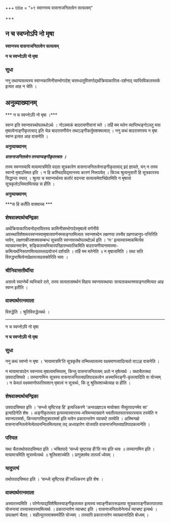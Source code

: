 +++
title = "०९ स्वाप्नस्य वासनाजनितत्वेन सत्यत्वम्"

+++


## न च स्वप्नोऽपि नो मृषा

**स्वाप्नस्य वासनाजनितत्वेन सत्यत्वम्**

**न च स्वप्नोऽपि नो मृषा**

### **सुधा**

ननु तथाप्यसत्यस्य स्वाप्नकामिनीसम्भोगादेश् चरमधातुविसर्गाद्यर्थक्रियाकारित्व-दर्शनाद् व्याप्तिविकलस्तर्क इत्यत आह न चेति ।

## **अनुव्याख्यानम्**

*** न च स्वप्नोऽपि नो मृषा ।***

स्वप्न इति स्वप्नावस्थोपलब्धोऽर्थः । नोऽस्माकं बादरायणीयानां मते । तर्हि मम मतेन व्याप्तिभङ्गोऽस्तु मया मृषात्वेनाङ्गीकृतत्वाद् इति चेन्न बादरायणीयेन तथाऽङ्गीकर्तुमशक्यत्वात् । ननु कथं बादरायणस्य न मृषा स्वप्न इत्यत आह वासनेति ।

**अनुव्याख्यानम्**

***वासनाजनितत्वेन तस्याप्यङ्गीकृतत्वतः ।***

तस्य स्वप्नस्यापि मायामात्रमिति वदता सूत्रकारेण वासनाजनितत्वेनाङ्गीकृतत्वाद् इदं ज्ञायते, यन् न तस्य स्वप्नो मृषाऽभिमत इति । न हि कश्चिदविद्यमानस्य कारणं निरूपयेत् । किञ्च श्रुत्यनुसारी हि सूत्रकारस्य सिद्धान्तः स्यात् । श्रुत्या च स्वाप्नार्थस्य कर्तारं वदन्त्या सत्यत्वमेवाभिप्रेतमिति न मृषात्वं सूत्रकृतोऽभिमतमित्याह स हीति ।

**अनुव्याख्यानम्**

***स हि कर्तेति वाक्याच्च ***

### **शेषवाक्यार्थचन्द्रिका**

अर्थक्रियाकारित्वनोद्भावितस्य कामिनीसम्भोगादेरमृषात्वे वर्णनीये अवस्थाविशेषरूपस्वप्नस्यामृषात्ववर्णनमसङ्गतमित्यतः स्वप्नशब्देन लक्षणया तस्यैव ग्रहणान्नानुप-पत्तिरिति भावेन, लक्षणाबीजशक्यसम्बन्धं सूचयति स्वप्नावस्थोपलब्दोऽर्थ इति । ‘नः’ इत्यस्यास्माकमित्येव व्याख्यानमात्रेण, शङ्कितव्यभिचारपरिहारम्भवात्किमिति बादरायणीयानामास्मा-कमित्यर्थनिरूपणमित्यतस्तत्प्रयोजनं दर्शयति । तर्हि मम मतेनेति ॥ न मृषात्वमिति । तथा सति विरुद्धभाषित्वेनाप्रेक्षावत्त्वप्रसक्तेरिति भावः ।

### **श्रीनिवासतीर्थीया**

असत्ये स्वाप्नेर्थे व्यभिचारे दत्ते, तस्य सत्यतासमर्थनं विहाय स्वप्नावस्थायाः सत्यताकथनमसङ्गतमित्यत आह स्वप्न इतीति ।

### **वाक्यार्थरत्नमाला**

विरुद्धेति । श्रुतिविरुद्धेत्यर्थः ।

------------------------------------------------------------------------

न च स्वप्नोऽपि नो मृषा

**न च स्वप्नोऽपि नो मृषा**

### **सुधा**

ननु कथं स्वप्नो न मृषा । ‘मायामात्रमि’ति सूत्रकृतैव तन्मिथ्यात्वस्य वक्ष्यमाणत्वादित्यतो वाऽऽह वासनेति ।

न मायामात्रपदेन स्वप्नस्य मृषात्वमभिमतम्, किन्तु वासनाजनितत्वम् अतो न मृषेत्यर्थः । यथाचैतत्तथा उपपादयिष्यते । तस्यागामिनः सूत्रस्य वासनाजनितत्वप्रतिपादकत्वेन अस्माभिरङ्गी-कृतत्वादिति वा योज्यम् । न केवलं वक्ष्यमाणोपपत्तिवशान् मृषात्वं न सूत्रार्थः, किं तु श्रुतिवशाच्चेत्याह स हीति ।

### **शेषवाक्यार्थचन्द्रिका**

उपपादयिष्यत इति । ‘सन्ध्ये सृष्टिराह हि’ इत्यधिकरणे ‘अन्तःप्रज्ञाऽत्र मायोक्ता जैव्युत्पादनमेव सा’ इत्यादिनेति शेषः । अङ्गीकृतत्वत इत्यस्यास्वारस्य-मस्मिन्व्याख्याने भवतीत्यतस्तत्स्वारस्याय तस्येति न स्वप्नपरामर्शः, किन्त्वागामिसूत्रपरामर्श इति भावेन प्रकारान्तरेण व्याचष्टे तस्येति । अस्मिन्पक्षे वासनाजनितत्वेनेत्येतदनन्वितमित्यतस् तद् अध्याहारेण योजयति वासनाजनितत्वप्रतिपादकत्वनेति ।

### **परिमल**

यथा चैतत्तथोपपादयिष्यत इति । भक्तिपादे ‘सन्ध्ये सृष्टराह ही’ति नय इति भावः ॥ तस्यागामिन इति । मायामात्रमिति सूत्रस्येत्यर्थः ॥ श्रुतिवशाच्चेति । प्रागुक्तमेव तात्पर्यं ध्येयम् ।

### **यादुपत्यं**

तथोपपादयिष्यत इति । ‘सन्ध्ये सृष्टिराह ही’त्यधिकरण इति शेषः ।

### **वाक्यार्थरत्नमाला**

अस्वारस्यमिति । परेणेत्याद्यविशेषितस्याङ्गीकृतत्वत इत्यस्य स्वाङ्गीकाररूढतया सूत्रकाराङ्गीकारपरतया योजनायां तस्यास्वारस्यमित्यर्थः । प्रकारान्तरेण व्याचष्ट इति । वासनाजनितत्वेनेत्यर्धं व्याचष्ट इत्यर्थः । उपलक्षणं चैतत् । सहीत्युत्तरवाक्यमपीति योज्यम् । तस्यापि प्रकारान्तरेण व्याख्यानादिति बोध्यम् ।





